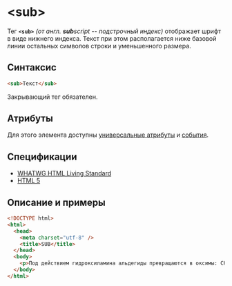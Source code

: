 # &lt;sub&gt;

Тег **`<sub>`** _(от англ. **sub**script -- подстрочный индекс)_ отображает шрифт в виде нижнего индекса. Текст при этом располагается ниже базовой линии остальных символов строки и уменьшенного размера.

## Синтаксис

```html
<sub>Текст</sub>
```

Закрывающий тег обязателен.

## Атрибуты

Для этого элемента доступны [универсальные атрибуты](/lib/uni-attr/) и [события](/lib/events/).

## Спецификации

- [WHATWG HTML Living Standard](https://html.spec.whatwg.org/multipage/semantics.html#the-sub-and-sup-elements)
- [HTML 5](http://www.w3.org/TR/html5/textlevel-semantics.html#the-sub-and-sup-elements)

## Описание и примеры

```html
<!DOCTYPE html>
<html>
  <head>
    <meta charset="utf-8" />
    <title>SUB</title>
  </head>
  <body>
    <p>Под действием гидроксиламина альдегиды превращаются в оксимы: СН<sub>3</sub>СНО + NH<sub>2</sub>OH = CH<sub>3</sub>C(=NOH)H + H<sub>2</sub>O</p>
  </body>
</html>
```
